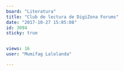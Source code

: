 ```yaml
---
board: "Literatura"
title: "Club de lectura de DigiZona Forums"
date: "2017-10-27 15:05:08"
id: 3094
sticky: true


views: 16
user: "Mumifag Lalolanda"

---
```

